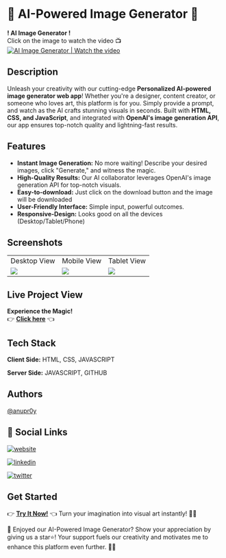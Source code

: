 # 🌟 AI-Powered Image Generator 🎨

**! AI Image Generator !** <br>
Click on the image to watch the video 📺<br> 
[![AI Image Generator | Watch the video](https://github.com/anupr0y/AI-Image-Generator-/assets/114636305/5619514b-b0ca-435b-af32-37d7bdb38d2e)](https://youtu.be/WA20sui8mnk?si=rK9Kk1ujSx48DklW)

## Description
Unleash your creativity with our cutting-edge **Personalized AI-powered image generator web app**! Whether you're a designer, content creator, or someone who loves art, this platform is for you. Simply provide a prompt, and watch as the AI crafts stunning visuals in seconds. Built with **HTML, CSS, and JavaScript**, and integrated with **OpenAI's image generation API**, our app ensures top-notch quality and lightning-fast results.

## Features
- **Instant Image Generation:** No more waiting! Describe your desired images, click "Generate," and witness the magic.
- **High-Quality Results:** Our AI collaborator leverages OpenAI's image generation API for top-notch visuals.
- **Easy-to-download:** Just click on the download button and the image will be downloaded 
- **User-Friendly Interface:** Simple input, powerful outcomes.
- **Responsive-Design:** Looks good on all the devices (Desktop/Tablet/Phone)


## Screenshots
<table>
  <tr>
    <td>Desktop View</td>
     <td>Mobile View</td>
     <td>Tablet View</td>
  </tr>
  <tr>
    <td><img src="https://github.com/anupr0y/AI-Image-Generator-/assets/114636305/a30ac51e-deb1-4a19-834c-77f08527aeb5"></td>
    <td><img src="https://github.com/anupr0y/AI-Image-Generator-/assets/114636305/5c4df6f6-afa9-4d8e-8a6e-72e6f13e3b51"> </td>
    <td><img src="https://github.com/anupr0y/AI-Image-Generator-/assets/114636305/5d2be860-e881-4398-9e33-26338113877a"></td>
  </tr>
 </table>


## Live Project View
 **Experience the Magic!** 
<br>
👉 **[Click here](https://anupr0y.github.io/AI-Image-Generator/)** 👈 


## Tech Stack

**Client Side:** HTML, CSS, JAVASCRIPT

**Server Side:** JAVASCRIPT, GITHUB 


## Authors

 [@anupr0y](https://www.github.com/anupr0y)

 
## 🔗 Social Links
[![website](https://img.shields.io/badge/website-000?style=for-the-badge&logo=ko-fi&logoColor=white)](https://royaltechacademy.com)

[![linkedin](https://img.shields.io/badge/linkedin-0A66C2?style=for-the-badge&logo=linkedin&logoColor=white)](https://www.linkedin.com/in/anupr0y/)

[![twitter](https://img.shields.io/badge/twitter-1DA1F2?style=for-the-badge&logo=twitter&logoColor=white)](https://twitter.com/@anupr0y)


## Get Started
👉 **[Try It Now!](https://anupr0y.github.io/AI-Image-Generator/)** 👈 Turn your imagination into visual art instantly! 🌟🎨

🌟 Enjoyed our AI-Powered Image Generator? Show your appreciation by giving us a star⭐! Your support fuels our creativity and motivates me to enhance this platform even further. 🙌🎨


